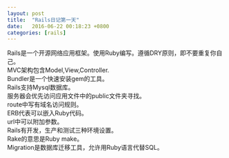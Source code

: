 ```yaml
---
layout: post
title:  "Rails日记第一天"
date:   2016-06-22 00:18:23 +0800
categories: [rails]
---
```


Rails是一个开源网络应用框架。使用Ruby编写。遵循DRY原则，即不要重复你自己。  
MVC架构包含Model,View,Controller.  
Bundler是一个快速安装gem的工具。  
Rails支持Mysql数据库。  
服务器会优先访问应用文件中的public文件夹寻找。  
route中写有域名访问规则。  
ERB代表可以嵌入Ruby代码。  
url中可以附加参数。  
Rails有开发，生产和测试三种环境设置。  
Rake的意思是Ruby make。  
Migration是数据库迁移工具，允许用Ruby语言代替SQL。  

